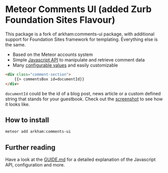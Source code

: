 # Meteor Comments UI (added Zurb Foundation Sites Flavour)

This package is a fork of arkham:comments-ui package, with additional support for Foundation Sites framework for templating. Everything else is the same.

* Based on the Meteor accounts system
* Simple [Javascript API](https://github.com/ARKHAM-Enterprises/meteor-comments-ui/blob/master/GUIDE.md#javascript-api) to manipulate and retrieve comment data
* Many [configurable values](https://github.com/ARKHAM-Enterprises/meteor-comments-ui/blob/master/GUIDE.md#configurable-values) and easily customizable

```html
<div class="comment-section">
    {{> commentsBox id=documentId}}
</div>
```

```documentId``` could be the id of a blog post, news article or a custom defined string that stands for your guestbook. Check out the [screenshot](https://raw.githubusercontent.com/ARKHAM-Enterprises/meteor-comments-ui/master/screenshot.png) to see how it looks like.

## How to install

```bash
meteor add arkham:comments-ui
```

## Further reading

Have a look at the [GUIDE.md](https://github.com/ARKHAM-Enterprises/meteor-comments-ui/blob/master/GUIDE.md) for a detailed explanation of the Javascript API, configuration and more.
